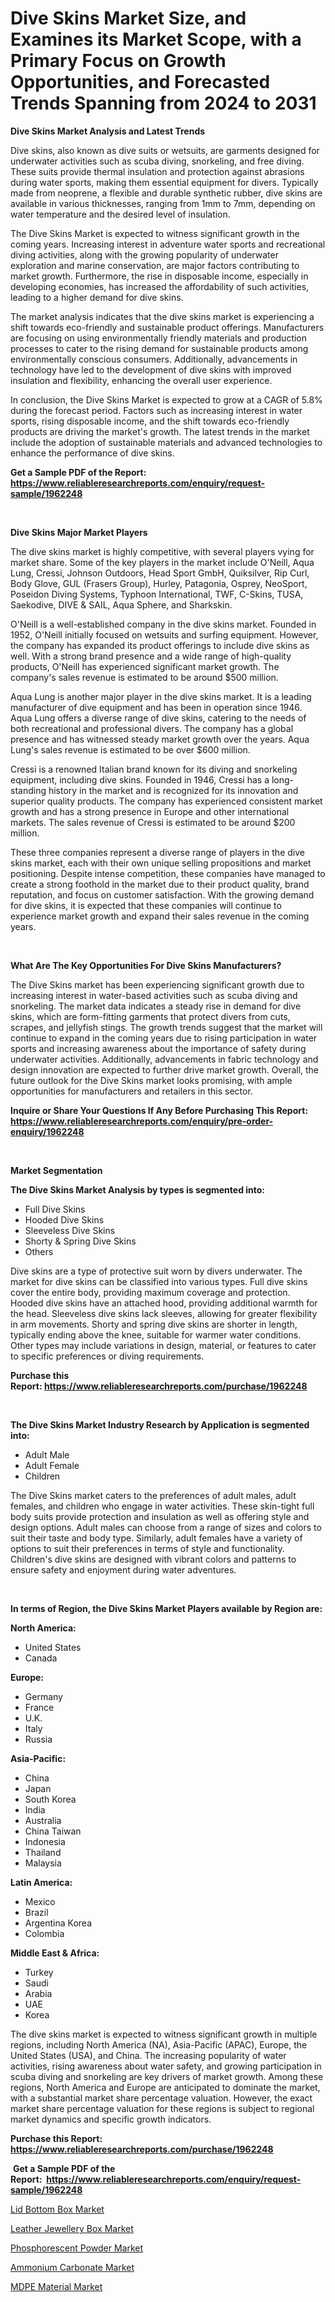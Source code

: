 <p><h1>Dive Skins Market Size, and Examines its Market Scope, with a Primary Focus on Growth Opportunities, and Forecasted Trends Spanning from 2024 to 2031</h1></p><p><strong>Dive Skins Market Analysis and Latest Trends</strong></p>
<p><p>Dive skins, also known as dive suits or wetsuits, are garments designed for underwater activities such as scuba diving, snorkeling, and free diving. These suits provide thermal insulation and protection against abrasions during water sports, making them essential equipment for divers. Typically made from neoprene, a flexible and durable synthetic rubber, dive skins are available in various thicknesses, ranging from 1mm to 7mm, depending on water temperature and the desired level of insulation.</p><p>The Dive Skins Market is expected to witness significant growth in the coming years. Increasing interest in adventure water sports and recreational diving activities, along with the growing popularity of underwater exploration and marine conservation, are major factors contributing to market growth. Furthermore, the rise in disposable income, especially in developing economies, has increased the affordability of such activities, leading to a higher demand for dive skins.</p><p>The market analysis indicates that the dive skins market is experiencing a shift towards eco-friendly and sustainable product offerings. Manufacturers are focusing on using environmentally friendly materials and production processes to cater to the rising demand for sustainable products among environmentally conscious consumers. Additionally, advancements in technology have led to the development of dive skins with improved insulation and flexibility, enhancing the overall user experience.</p><p>In conclusion, the Dive Skins Market is expected to grow at a CAGR of 5.8% during the forecast period. Factors such as increasing interest in water sports, rising disposable income, and the shift towards eco-friendly products are driving the market's growth. The latest trends in the market include the adoption of sustainable materials and advanced technologies to enhance the performance of dive skins.</p></p>
<p><strong>Get a Sample PDF of the Report:&nbsp; <a href="https://www.reliableresearchreports.com/enquiry/request-sample/1962248">https://www.reliableresearchreports.com/enquiry/request-sample/1962248</a></strong></p>
<p>&nbsp;</p>
<p><strong>Dive Skins Major Market Players</strong></p>
<p><p>The dive skins market is highly competitive, with several players vying for market share. Some of the key players in the market include O'Neill, Aqua Lung, Cressi, Johnson Outdoors, Head Sport GmbH, Quiksilver, Rip Curl, Body Glove, GUL (Frasers Group), Hurley, Patagonia, Osprey, NeoSport, Poseidon Diving Systems, Typhoon International, TWF, C-Skins, TUSA, Saekodive, DIVE & SAIL, Aqua Sphere, and Sharkskin.</p><p>O'Neill is a well-established company in the dive skins market. Founded in 1952, O'Neill initially focused on wetsuits and surfing equipment. However, the company has expanded its product offerings to include dive skins as well. With a strong brand presence and a wide range of high-quality products, O'Neill has experienced significant market growth. The company's sales revenue is estimated to be around $500 million.</p><p>Aqua Lung is another major player in the dive skins market. It is a leading manufacturer of dive equipment and has been in operation since 1946. Aqua Lung offers a diverse range of dive skins, catering to the needs of both recreational and professional divers. The company has a global presence and has witnessed steady market growth over the years. Aqua Lung's sales revenue is estimated to be over $600 million.</p><p>Cressi is a renowned Italian brand known for its diving and snorkeling equipment, including dive skins. Founded in 1946, Cressi has a long-standing history in the market and is recognized for its innovation and superior quality products. The company has experienced consistent market growth and has a strong presence in Europe and other international markets. The sales revenue of Cressi is estimated to be around $200 million.</p><p>These three companies represent a diverse range of players in the dive skins market, each with their own unique selling propositions and market positioning. Despite intense competition, these companies have managed to create a strong foothold in the market due to their product quality, brand reputation, and focus on customer satisfaction. With the growing demand for dive skins, it is expected that these companies will continue to experience market growth and expand their sales revenue in the coming years.</p></p>
<p>&nbsp;</p>
<p><strong>What Are The Key Opportunities For Dive Skins Manufacturers?</strong></p>
<p><p>The Dive Skins market has been experiencing significant growth due to increasing interest in water-based activities such as scuba diving and snorkeling. The market data indicates a steady rise in demand for dive skins, which are form-fitting garments that protect divers from cuts, scrapes, and jellyfish stings. The growth trends suggest that the market will continue to expand in the coming years due to rising participation in water sports and increasing awareness about the importance of safety during underwater activities. Additionally, advancements in fabric technology and design innovation are expected to further drive market growth. Overall, the future outlook for the Dive Skins market looks promising, with ample opportunities for manufacturers and retailers in this sector.</p></p>
<p><strong>Inquire or Share Your Questions If Any Before Purchasing This Report: <a href="https://www.reliableresearchreports.com/enquiry/pre-order-enquiry/1962248">https://www.reliableresearchreports.com/enquiry/pre-order-enquiry/1962248</a></strong></p>
<p>&nbsp;</p>
<p><strong>Market Segmentation</strong></p>
<p><strong>The Dive Skins Market Analysis by types is segmented into:</strong></p>
<p><ul><li>Full Dive Skins</li><li>Hooded Dive Skins</li><li>Sleeveless Dive Skins</li><li>Shorty & Spring Dive Skins</li><li>Others</li></ul></p>
<p><p>Dive skins are a type of protective suit worn by divers underwater. The market for dive skins can be classified into various types. Full dive skins cover the entire body, providing maximum coverage and protection. Hooded dive skins have an attached hood, providing additional warmth for the head. Sleeveless dive skins lack sleeves, allowing for greater flexibility in arm movements. Shorty and spring dive skins are shorter in length, typically ending above the knee, suitable for warmer water conditions. Other types may include variations in design, material, or features to cater to specific preferences or diving requirements.</p></p>
<p><strong>Purchase this Report:&nbsp;<a href="https://www.reliableresearchreports.com/purchase/1962248">https://www.reliableresearchreports.com/purchase/1962248</a></strong></p>
<p>&nbsp;</p>
<p><strong>The Dive Skins Market Industry Research by Application is segmented into:</strong></p>
<p><ul><li>Adult Male</li><li>Adult Female</li><li>Children</li></ul></p>
<p><p>The Dive Skins market caters to the preferences of adult males, adult females, and children who engage in water activities. These skin-tight full body suits provide protection and insulation as well as offering style and design options. Adult males can choose from a range of sizes and colors to suit their taste and body type. Similarly, adult females have a variety of options to suit their preferences in terms of style and functionality. Children's dive skins are designed with vibrant colors and patterns to ensure safety and enjoyment during water adventures.</p></p>
<p>&nbsp;</p>
<p><strong>In terms of Region, the Dive Skins Market Players available by Region are:</strong></p>
<p>
    <p> <strong> North America: </strong>
        <ul>
            <li>United States</li>
            <li>Canada</li>
        </ul>
        </p> 
    <p> <strong> Europe: </strong>
        <ul>
            <li>Germany</li>
            <li>France</li>
            <li>U.K.</li>
            <li>Italy</li>
            <li>Russia</li>
        </ul>
        </p> 
    <p> <strong> Asia-Pacific: </strong>
        <ul>
            <li>China</li>
            <li>Japan</li>
            <li>South Korea</li>
            <li>India</li>
            <li>Australia</li>
            <li>China Taiwan</li>
            <li>Indonesia</li>
            <li>Thailand</li>
            <li>Malaysia</li>
        </ul>
        </p> 
    <p> <strong> Latin America: </strong>
        <ul>
            <li>Mexico</li>
            <li>Brazil</li>
            <li>Argentina Korea</li>
            <li>Colombia</li>
        </ul>
        </p> 
    <p> <strong> Middle East & Africa: </strong>
        <ul>
            <li>Turkey</li>
            <li>Saudi</li>
            <li>Arabia</li>
            <li>UAE</li>
            <li>Korea</li>
        </ul>
    </p>
    </p>
<p><p>The dive skins market is expected to witness significant growth in multiple regions, including North America (NA), Asia-Pacific (APAC), Europe, the United States (USA), and China. The increasing popularity of water activities, rising awareness about water safety, and growing participation in scuba diving and snorkeling are key drivers of market growth. Among these regions, North America and Europe are anticipated to dominate the market, with a substantial market share percentage valuation. However, the exact market share percentage valuation for these regions is subject to regional market dynamics and specific growth indicators.</p></p>
<p><strong>Purchase this Report: <a href="https://www.reliableresearchreports.com/purchase/1962248">https://www.reliableresearchreports.com/purchase/1962248</a></strong></p>
<p>&nbsp;<strong>Get a Sample PDF of the Report:&nbsp;&nbsp;<a href="https://www.reliableresearchreports.com/enquiry/request-sample/1962248">https://www.reliableresearchreports.com/enquiry/request-sample/1962248</a></strong></p>
<p><strong></strong></p>
<p><p><a href="https://github.com/marloy8/Market-Research-Report-List-2/blob/main/lid-bottom-box-market.md">Lid Bottom Box Market</a></p><p><a href="https://github.com/mahnoor2003/Market-Research-Report-List-2/blob/main/leather-jewellery-box-market.md">Leather Jewellery Box Market</a></p><p><a href="https://www.linkedin.com/pulse/phosphorescent-powder-market-size-growth-forecast-from-2023-dtp4f/">Phosphorescent Powder Market</a></p><p><a href="https://www.linkedin.com/pulse/ammonium-carbonate-market-size-share-amp-trends-analysis-v1tvf/">Ammonium Carbonate Market</a></p><p><a href="https://github.com/aliciawhite5576/Market-Research-Report-List-2/blob/main/mdpe-material-market.md">MDPE Material Market</a></p></p>
